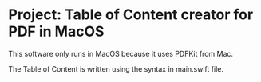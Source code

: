 # Project: Table of Content creator for PDF in MacOS

This software only runs in MacOS because it uses PDFKit from Mac.

The Table of Content is written using the syntax in main.swift file.

